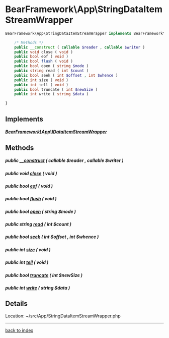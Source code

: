 # BearFramework\App\StringDataItemStreamWrapper

```php
BearFramework\App\StringDataItemStreamWrapper implements BearFramework\App\IDataItemStreamWrapper {

	/* Methods */
	public __construct ( callable $reader , callable $writer )
	public void close ( void )
	public bool eof ( void )
	public bool flush ( void )
	public bool open ( string $mode )
	public string read ( int $count )
	public bool seek ( int $offset , int $whence )
	public int size ( void )
	public int tell ( void )
	public bool truncate ( int $newSize )
	public int write ( string $data )

}
```

## Implements

##### [BearFramework\App\IDataItemStreamWrapper](bearframework.app.idataitemstreamwrapper.class.md)

## Methods

##### public [__construct](bearframework.app.stringdataitemstreamwrapper.__construct.method.md) ( callable $reader , callable $writer )

##### public void [close](bearframework.app.stringdataitemstreamwrapper.close.method.md) ( void )

##### public bool [eof](bearframework.app.stringdataitemstreamwrapper.eof.method.md) ( void )

##### public bool [flush](bearframework.app.stringdataitemstreamwrapper.flush.method.md) ( void )

##### public bool [open](bearframework.app.stringdataitemstreamwrapper.open.method.md) ( string $mode )

##### public string [read](bearframework.app.stringdataitemstreamwrapper.read.method.md) ( int $count )

##### public bool [seek](bearframework.app.stringdataitemstreamwrapper.seek.method.md) ( int $offset , int $whence )

##### public int [size](bearframework.app.stringdataitemstreamwrapper.size.method.md) ( void )

##### public int [tell](bearframework.app.stringdataitemstreamwrapper.tell.method.md) ( void )

##### public bool [truncate](bearframework.app.stringdataitemstreamwrapper.truncate.method.md) ( int $newSize )

##### public int [write](bearframework.app.stringdataitemstreamwrapper.write.method.md) ( string $data )

## Details

Location: ~/src/App/StringDataItemStreamWrapper.php

---

[back to index](index.md)


